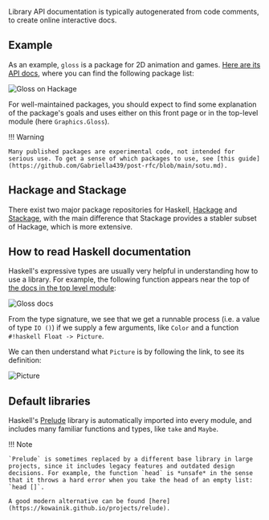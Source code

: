 Library API documentation is typically autogenerated from code comments, to create online interactive docs. 

## Example

As an example, `gloss` is a package for 2D animation and games. [Here are its API docs](https://hackage.haskell.org/package/gloss), where you can find the following package list:

![Gloss on Hackage](/img/hackage.png)

For well-maintained packages, you should expect to find some explanation of the package's goals and uses either on this front page or in the top-level module (here `Graphics.Gloss`).

!!! Warning

    Many published packages are experimental code, not intended for serious use. To get a sense of which packages to use, see [this guide](https://github.com/Gabriella439/post-rfc/blob/main/sotu.md).

## Hackage and Stackage 

There exist two major package repositories for Haskell, [Hackage](https://hackage.haskell.org/) and [Stackage](https://www.stackage.org/), with the main difference that Stackage provides a stabler subset of Hackage, which is more extensive. 

## How to read Haskell documentation

Haskell's expressive types are usually very helpful in understanding how to use a library. For example, the following function appears near the top of [the docs in the top level module](https://hackage.haskell.org/package/gloss-1.13.2.2/docs/Graphics-Gloss.html):

![Gloss docs](/img/gloss.png)

From the type signature, we see that we get a runnable process (i.e. a value of type `IO ()`) if we supply a few arguments, like `Color` and a function `#!haskell Float -> Picture`.

We can then understand what `Picture` is by following the link, to see its definition:

![Picture](/img/picture.png)

## Default libraries

Haskell's [Prelude](https://hackage.haskell.org/package/base) library is automatically imported into every module, and includes many familiar functions and types, like `take` and `Maybe`. 

!!! Note

    `Prelude` is sometimes replaced by a different base library in large projects, since it includes legacy features and outdated design decisions. For example, the function `head` is *unsafe* in the sense that it throws a hard error when you take the head of an empty list: `head []`.

    A good modern alternative can be found [here](https://kowainik.github.io/projects/relude).
